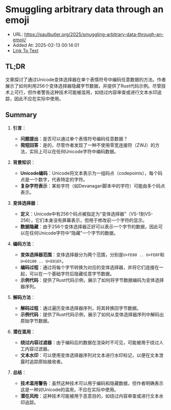 # Smuggling arbitrary data through an emoji
- URL: https://paulbutler.org/2025/smuggling-arbitrary-data-through-an-emoji/
- Added At: 2025-02-13 00:14:01
- [Link To Text](2025-02-13-smuggling-arbitrary-data-through-an-emoji_raw.md)

## TL;DR
文章探讨了通过Unicode变体选择器在单个表情符号中编码任意数据的方法。作者展示了如何利用256个变体选择器隐藏字节数据，并提供了Rust代码示例。尽管技术上可行，但作者警告这种技术可能被滥用，如绕过内容审查或进行文本水印追踪，因此不应在实际中使用。

## Summary
1. **引言**：
   - **问题提出**：是否可以通过单个表情符号编码任意数据？
   - **简短回答**：是的，尽管作者发现了一种不使用零宽连接符（ZWJ）的方法，实际上可以在任何Unicode字符中编码数据。

2. **背景知识**：
   - **Unicode编码**：Unicode将文本表示为一组码点（codepoints），每个码点是一个数字，代表特定的字符。
   - **复杂字符表示**：某些字符（如Devanagari脚本中的字符）可能由多个码点表示。

3. **变体选择器**：
   - **定义**：Unicode中有256个码点被指定为“变体选择器”（VS-1到VS-256），它们本身没有屏幕表示，但用于修改前一个字符的显示。
   - **数据隐藏**：由于256个变体选择器正好可以表示一个字节的数据，因此可以在任何Unicode字符中“隐藏”一个字节的数据。

4. **编码方法**：
   - **变体选择器范围**：变体选择器分为两个范围，分别是`U+FE00 .. U+FE0F`和`U+E0100 .. U+E01EF`。
   - **编码过程**：通过将每个字节转换为对应的变体选择器，并将它们连接在一起，可以在一个基础字符后隐藏任意字节数据。
   - **示例代码**：提供了Rust代码示例，展示了如何将字节数据编码为变体选择器序列。

5. **解码方法**：
   - **解码过程**：通过遍历变体选择器序列，将其转换回字节数据。
   - **示例代码**：提供了Rust代码示例，展示了如何从变体选择器序列中解码出原始字节数据。

6. **潜在滥用**：
   - **绕过内容过滤器**：由于编码后的数据在渲染时不可见，可能被用于绕过人工内容过滤器。
   - **文本水印**：可以使用变体选择器序列对文本进行水印标记，以便在文本泄露时追踪原始接收者。

7. **总结**：
   - **技术滥用警告**：虽然这种技术可以用于编码和隐藏数据，但作者明确表示这是一种对Unicode的滥用，不应在实际中使用。
   - **潜在风险**：这种技术可能被用于恶意目的，如绕过内容审查或进行文本水印追踪。
